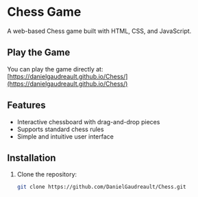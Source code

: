 # Chess Game

A web-based Chess game built with HTML, CSS, and JavaScript.

## Play the Game

You can play the game directly at: [https://danielgaudreault.github.io/Chess/](https://danielgaudreault.github.io/Chess/)

## Features

- Interactive chessboard with drag-and-drop pieces
- Supports standard chess rules
- Simple and intuitive user interface

## Installation

1. Clone the repository:
   ```bash
   git clone https://github.com/DanielGaudreault/Chess.git
